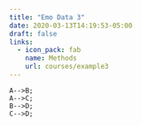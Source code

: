 ```yaml
---
title: "Emo Data 3"
date: 2020-03-13T14:19:53-05:00
draft: false
links:
  - icon_pack: fab
    name: Methods
    url: courses/example3
---
```


```mermaid graph TD;
A-->B;   
A-->C; 
B-->D;
C-->D;
```
